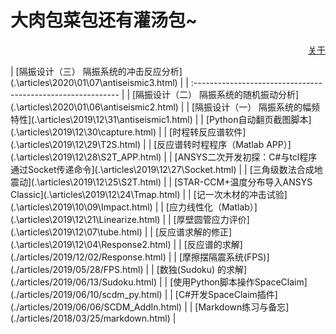# 大肉包菜包还有灌汤包~

<p align="right"><a href="https://wshwwl.github.io/about.html">关于</a></p>
| [隔振设计（三）  隔振系统的冲击反应分析](.\articles\2020\01\07\antiseismic3.html) |
| :----------------------------------------------------------- |
| [隔振设计（二）  隔振系统的随机振动分析](.\articles\2020\01\06\antiseismic2.html) |
| [隔振设计（一）  隔振系统的幅频特性](.\articles\2019\12\31\antiseismic1.html) |
| [Python自动翻页截图脚本](.\articles\2019\12\30\capture.html) |
| [时程转反应谱软件](.\articles\2019\12\29\T2S.html)           |
| [反应谱转时程程序（Matlab APP）](.\articles\2019\12\28\S2T_APP.html) |
| [ANSYS二次开发初探：C#与tcl程序通过Socket传递命令](.\articles\2019\12\27\Socket.html) |
| [三角级数法合成地震动](.\articles\2019\12\25\S2T.html)       |
| [STAR-CCM+温度分布导入ANSYS Classic](.\articles\2019\12\24\Tmap.html) |
| [记一次木材的冲击试验](.\articles\2019\10\09\Impact.html)    |
| [应力线性化（Matlab）](.\articles\2019\12\21\Linearize.html) |
| [厚壁圆管应力评价](.\articles\2019\12\07\tube.html)          |
| [反应谱求解的修正](.\articles\2019\12\04\Response2.html)     |
| [反应谱的求解](./articles/2019/12/02/Response.html)          |
| [摩擦摆隔震系统(FPS)](./articles/2019/05/28/FPS.html)        |
| [数独(Sudoku) 的求解](./articles/2019/06/13/Sudoku.html)     |
| [使用Python脚本操作SpaceClaim](./articles/2019/06/10/scdm_py.html) |
| [C#开发SpaceClaim插件](./articles/2019/06/06/SCDM_AddIn.html) |
| [Markdown练习与备忘](./articles/2018/03/25/markdown.html)    |







